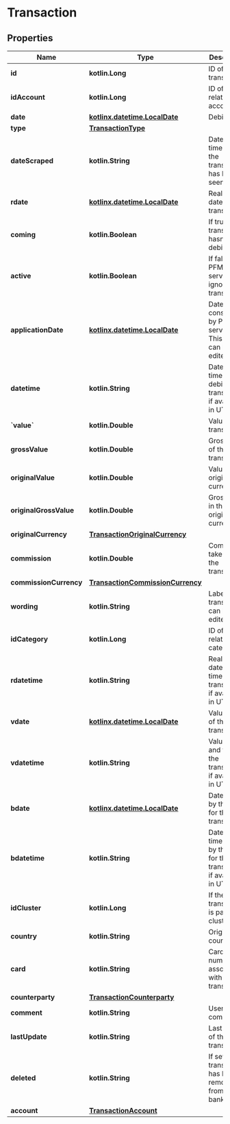 
# Transaction

## Properties
Name | Type | Description | Notes
------------ | ------------- | ------------- | -------------
**id** | **kotlin.Long** | ID of the transaction. | 
**idAccount** | **kotlin.Long** | ID of the related account. | 
**date** | [**kotlinx.datetime.LocalDate**](kotlinx.datetime.LocalDate.md) | Debit date. | 
**type** | [**TransactionType**](TransactionType.md) |  | 
**dateScraped** | **kotlin.String** | Date and time when the transaction has been seen. | 
**rdate** | [**kotlinx.datetime.LocalDate**](kotlinx.datetime.LocalDate.md) | Realization date of the transaction. | 
**coming** | **kotlin.Boolean** | If true, this transaction hasn&#39;t been debited yet. | 
**active** | **kotlin.Boolean** | If false, PFM services will ignore this transaction. | 
**applicationDate** | [**kotlinx.datetime.LocalDate**](kotlinx.datetime.LocalDate.md) | Date considered by PFM services. This date can be edited. |  [optional]
**datetime** | **kotlin.String** | Date and time of the debit of the transaction, if available, in UTC. |  [optional]
**&#x60;value&#x60;** | **kotlin.Double** | Value of the transaction. |  [optional]
**grossValue** | **kotlin.Double** | Gross value of the transaction. |  [optional]
**originalValue** | **kotlin.Double** | Value in the original currency. |  [optional]
**originalGrossValue** | **kotlin.Double** | Gross value in the original currency. |  [optional]
**originalCurrency** | [**TransactionOriginalCurrency**](TransactionOriginalCurrency.md) |  |  [optional]
**commission** | **kotlin.Double** | Commission taken on the transaction. |  [optional]
**commissionCurrency** | [**TransactionCommissionCurrency**](TransactionCommissionCurrency.md) |  |  [optional]
**wording** | **kotlin.String** | Label of the transaction, can be edited. |  [optional]
**idCategory** | **kotlin.Long** | ID of the related category. |  [optional]
**rdatetime** | **kotlin.String** | Realization date and time of the transaction, if available, in UTC. |  [optional]
**vdate** | [**kotlinx.datetime.LocalDate**](kotlinx.datetime.LocalDate.md) | Value date of the transaction. |  [optional]
**vdatetime** | **kotlin.String** | Value date and time of the transaction, if available, in UTC. |  [optional]
**bdate** | [**kotlinx.datetime.LocalDate**](kotlinx.datetime.LocalDate.md) | Date used by the bank for the transaction. |  [optional]
**bdatetime** | **kotlin.String** | Date and time used by the bank for the transaction, if available, in UTC. |  [optional]
**idCluster** | **kotlin.Long** | If the transaction is part of a cluster. |  [optional]
**country** | **kotlin.String** | Original country. |  [optional]
**card** | **kotlin.String** | Card number associated with the transaction. |  [optional]
**counterparty** | [**TransactionCounterparty**](TransactionCounterparty.md) |  |  [optional]
**comment** | **kotlin.String** | User comment. |  [optional]
**lastUpdate** | **kotlin.String** | Last update of the transaction. |  [optional]
**deleted** | **kotlin.String** | If set, this transaction has been removed from the bank. |  [optional]
**account** | [**TransactionAccount**](TransactionAccount.md) |  |  [optional]



